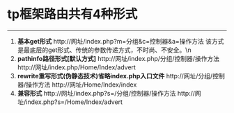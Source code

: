 # **tp框架路由共有4种形式**
 ---
1. **基本get形式**
http://网址/index.php?m=分组&c=控制器&a=操作方法
该方式是最底层的get形式、传统的参数传递方式，不时尚、不安全。\n
2. **pathinfo路径形式[默认方式]**
http://网址/index.php/分组/控制器/操作方法
http://网址/index.php/Home/Index/advert
3. **rewrite重写形式(伪静态技术)省略index.php入口文件**
    http://网址/分组/控制器/操作方法
    http://网址/Home/Index/index
4. **兼容形式**
http://网址/index.php?s=/分组/控制器/操作方法
http://网址/index.php?s=/Home/Index/advert
